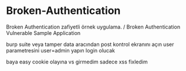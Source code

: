 # Broken-Authentication
Broken Authentication zafiyetli örnek uygulama. / Broken Authentication Vulnerable Sample Application

burp suite veya tamper data aracından post kontrol ekranını açın user parametresini user=admin yapın login olucak

baya easy cookie olayına vs girmedim sadece xss fixledim
